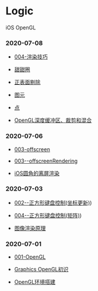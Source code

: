 # Logic
iOS OpenGL





### 2020-07-08

- [004-渲染技巧](./Graphics/004-渲染技巧)
- [甜甜圈](./Graphics/code/004-torus.cpp)
- [正表面剔除](./Graphics/code/004-cullface.cpp)
- [图元](./Graphics/code/004-primitive.cpp)
- [点](./Graphics/code/004-point.cpp)

- [OpenGL深度缓冲区、裁剪和混合](https://www.jianshu.com/p/f8e3a6443b20)

### 2020-07-06

- [003-offscreen](./Graphics/003-offscreen)
- [003--offscreenRendering](./Graphics/code/003--offscreenRendering)

- [iOS圆角的离屏渲染](https://juejin.im/post/5f0339505188252e817c6c02)

### 2020-07-03

- [002--正方形键盘控制(坐标更新)](./Graphics/code/002-updateframe.cpp))
- [004--正方形键盘控制(矩阵)](./Graphics/code/003-keymove.cpp))

- [图像渲染原理](http://chuquan.me/2018/09/25/ios-graphics-render-principle/)

### 2020-07-01 

- [001-OpenGL](./Graphics/code/01OpenGL)

- [Graphics OpenGL初识](./Graphics/001-开课)
- [OpenGL环境搭建](./Graphics/000-环境)